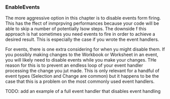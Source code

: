 ### EnableEvents

The more aggressive option in this chapter is to disable events form firing. This has the ffect of inmprpving performances because your code will be able to skip a number of potentially lsow steps. The downside f this approach is hat sometimes you need events to fire in order to achieve a desired result. This is especially the case if you wrote the event handlers.

For events, there is one extra considering for when yu might disable them. If you possibly making changes to the Workbook or Worksheet in an event, you will likely need to disable events while you make your changes. THe reason for this is to prevent an endless loop of your event handler processing the change you jut made. This is only relevant for a handful of event types (Selection and Change are common) but it happens to be the case that this is a problem on the most commonly used event handlers.

TODO: add an example of a full event handler that disables event handling
